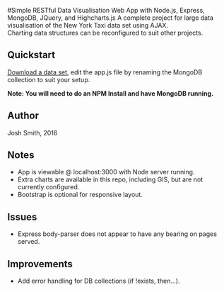 #Simple RESTful Data Visualisation Web App with Node.js, Express, MongoDB, JQuery, and Highcharts.js
A complete project for large data visualisation of the New York Taxi data set using AJAX.  
Charting data structures can be reconfigured to suit other projects.

## Quickstart
[Download a data set](http://www.nyc.gov/html/tlc/html/about/trip_record_data.shtml), edit the app.js file by renaming the MongoDB collection to suit your setup.

**Note: You will need to do an NPM Install and have MongoDB running.**


## Author
Josh Smith, 2016


## Notes
* App is viewable @ localhost:3000 with Node server running.
* Extra charts are available in this repo, including GIS, but are not currently configured.
* Bootstrap is optional for responsive layout.

## Issues
* Express body-parser does not appear to have any bearing on pages served.

## Improvements
* Add error handling for DB collections (if !exists, then...).
